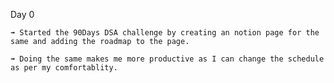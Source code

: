 Day 0

    ➟ Started the 90Days DSA challenge by creating an notion page for the same and adding the roadmap to the page.

    ➟ Doing the same makes me more productive as I can change the schedule as per my comfortablity.
